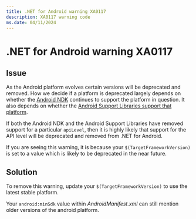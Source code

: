 ```yaml
---
title: .NET for Android warning XA0117
description: XA0117 warning code
ms.date: 04/11/2024
---
```

# .NET for Android warning XA0117

## Issue

As the Android platform evolves certain versions will be deprecated and
removed. How we decide if a platform is deprecated largely depends on whether
the [Android NDK][ndk] continues to support the platform in question.
It also depends on whether the
[Android Support Libraries support that platform][support].

If both the Android NDK and the Android Support Libraries have removed support
for a particular `apiLevel`, then it is highly likely that support for the
API level will be deprecated and removed from .NET for Android.

If you are seeing this warning, it is because your `$(TargetFrameworkVersion)`
is set to a value which is likely to be deprecated in the near future.

## Solution

To remove this warning, update your `$(TargetFrameworkVersion)` to use
the latest stable platform.

Your `android:minSdk` value within *AndroidManifest.xml* can still mention
older versions of the android platform.


[ndk]: https://developer.android.com/ndk/downloads/revision_history
[support]: https://developer.android.com/distribute/best-practices/develop/target-sdk


